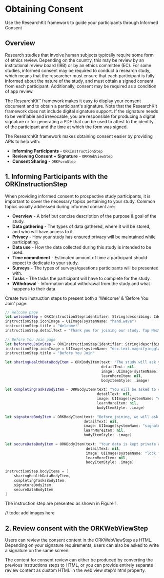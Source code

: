 # Obtaining Consent

Use the ResearchKit framework to guide your participants through Informed Consent 

## Overview

Research studies that involve human subjects typically require some form of ethics review. Depending on the country, this may be review by an institutional review board (IRB) or by an ethics committee (EC). For some studies, informed consent may be required to conduct a research study, which means that the researcher must ensure that each participant is fully informed about the nature of the study, and must obtain a signed consent from each participant.  Additionally, consent may be required as a condition of app review.

The ResearchKit™ framework makes it easy to display your consent document and to obtain a participant's signature. Note that the ResearchKit framework does not include digital signature support. If the signature needs to be verifiable and irrevocable, you are responsible for producing a digital signature or for generating a PDF that can be used to attest to the identity of the participant and the time at which the form was signed.

The ResearchKit framework makes obtaining consent easier by providing APIs to help with:

- **Informing Participants** - `ORKInstructionStep`
- **Reviewing Consent + Signature** - `ORKWebViewStep`
- **Consent Sharing** - `ORKFormStep`


## 1. Informing Participants with the ORKInstructionStep

When providing informed consent to prospective study participants, it is important to cover the necessary topics pertaining to your study. Common topics usually addressed during informed consent are: 

* **Overview** - A brief but concise description of the purpose & goal of the study.
* **Data gathering** - The types of data gathered, where it will be stored, and who will have access to it.
* **Privacy** -  How your study has ensured privacy will be maintained while participating.
* **Data use** - How the data collected during this study is intended to be used. 
* **Time commitment** - Estimated amount of time a participant should expect to dedicate to your study.
* **Surveys** - The types of surveys/questions participants will be presented with.
* **Tasks** - The tasks the participant will have to complete for the study.
* **Withdrawal** - Information about withdrawal from the study and what happens to their data.  


Create two instruction steps to present both a 'Welcome' & 'Before You Join' page.

```swift
// Welcome page
let welcomeStep = ORKInstructionStep(identifier: String(describing: Identifier.consentWelcomeInstructionStep))
instructionStep.iconImage = UIImage(systemName: "hand.wave")
instructionStep.title = "Welcome!"
instructionStep.detailText = "Thank you for joining our study. Tap Next to learn more before signing up."
        
// Before You Join page
let beforeYouJoinStep = ORKInstructionStep(identifier: String(describing: Identifier.informedConsentInstructionStep))
instructionStep.iconImage = UIImage(systemName: "doc.text.magnifyingglass")
instructionStep.title = "Before You Join"
        
let sharingHealthDataBodyItem = ORKBodyItem(text: "The study will ask you to share some of your Health data.",
                                            detailText: nil,
                                            image: UIImage(systemName: "heart.fill"),
                                            learnMoreItem: nil,
                                            bodyItemStyle: .image)
        
let completingTasksBodyItem = ORKBodyItem(text: "You will be asked to complete various tasks over the duration of the study.",
                                          detailText: nil,
                                          image: UIImage(systemName: "checkmark.circle.fill"),
                                          learnMoreItem: nil,
                                          bodyItemStyle: .image)
        
let signatureBodyItem = ORKBodyItem(text: "Before joining, we will ask you to sign an informed consent document.",
                                    detailText: nil,
                                    image: UIImage(systemName: "signature"),
                                    learnMoreItem: nil,
                                    bodyItemStyle: .image)
        
let secureDataBodyItem = ORKBodyItem(text: "Your data is kept private and secure.",
                                     detailText: nil,
                                     image: UIImage(systemName: "lock.fill"),
                                     learnMoreItem: nil,
                                     bodyItemStyle: .image)
        
instructionStep.bodyItems = [
    sharingHealthDataBodyItem,
    completingTasksBodyItem,
    signatureBodyItem,
    secureDataBodyItem
]
```

The instruction step are presented as shown in Figure 1.

// todo: add images here


## 2. Review consent with the ORKWebViewStep

Users can review the consent content in the ORKWebViewStep as HTML. Depending on your signature requirements, users can also be asked to write a signature on the same screen.

The content for consent review can either be produced by converting the previous instructions steps to HTML, or you can provide entirely separate review content as custom HTML in the web view step's html property.

```swift


```



